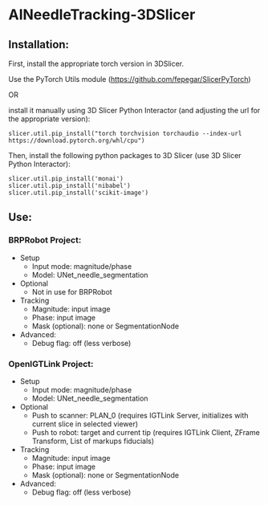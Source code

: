 # AINeedleTracking-3DSlicer

## Installation:
First, install the appropriate torch version in 3DSlicer.

Use the PyTorch Utils module (https://github.com/fepegar/SlicerPyTorch)

OR

install it manually using 3D Slicer Python Interactor (and adjusting the url for the appropriate version):
```
slicer.util.pip_install("torch torchvision torchaudio --index-url https://download.pytorch.org/whl/cpu")
```

Then, install the following python packages to 3D Slicer (use 3D Slicer Python Interactor):
```
slicer.util.pip_install('monai')
slicer.util.pip_install('nibabel')
slicer.util.pip_install('scikit-image')
```

## Use:
### BRPRobot Project:
- Setup
  * Input mode: magnitude/phase
  * Model: UNet_needle_segmentation
- Optional
  * Not in use for BRPRobot
- Tracking
  * Magnitude: input image
  * Phase: input image
  * Mask (optional): none or SegmentationNode
- Advanced:
  * Debug flag: off (less verbose)
  
### OpenIGTLink Project:
- Setup
  * Input mode: magnitude/phase
  * Model: UNet_needle_segmentation
- Optional
  * Push to scanner: PLAN_0 (requires IGTLink Server, initializes with current slice in selected viewer)
  * Push to robot: target and current tip (requires IGTLink Client, ZFrame Transform, List of markups fiducials)
- Tracking
  * Magnitude: input image
  * Phase: input image
  * Mask (optional): none or SegmentationNode
- Advanced:
  * Debug flag: off (less verbose)
